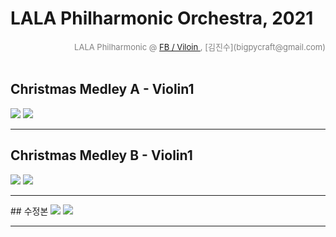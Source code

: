 
# LALA Philharmonic Orchestra, 2021

<div align='right'><font size=2 color='gray'>LALA Philharmonic  @ <font color='blue'><a href='https://www.facebook.com/jskim.kr'>FB / Viloin </a></font>, [김진수](bigpycraft@gmail.com)</font></div>
<br>

## Christmas  Medley A - Violin1

<img src="./memo/크리스마스 메들리 - A - Violin I - 1p.jpg">
<img src="./memo/크리스마스 메들리 - A - Violin I - 2p.jpg">
<hr>

## Christmas  Medley B - Violin1

<img src="./memo/크리스마스 메들리 - B (7.5) - Violin I - 1p.jpg">
<img src="./memo/크리스마스 메들리 - B (7.5) - Violin I - 2p.jpg">

<hr>
## 수정본
<img src="./memo/수정_Xmas_B_1p.jpg">
<img src="./memo/수정_Xmas_B_2p.jpg">

<hr>
